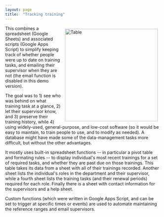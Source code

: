 ```yaml
---
layout: page
title:  "Tracking training"
---
```


<img src="" alt="Table" style="float:right;width:300px;padding:10px">
This combines a spreadsheet  (Google Sheets) and associated scripts (Google Apps Script) to simplify keeping track of whether people were up to date on training tasks, and emailing their supervisor when they are not (the email function is disabled in this demo version).

The goal was to 1) see who was behind on what training task at a glance, 2) let their supervisor know, and 3) preserve their training history, while 4) using widely-used, general-purpose, and low-cost software (so it would be easy to maintain, to train people to use, and to modify as needed). A database might have made some of the data-management tasks more difficult, but without the other advantages. 

It mostly uses built-in spreadsheet functions -- in particular a pivot table and formating rules -- to display individual's most recent trainings for a set of required tasks, and whether they are past due on those trainings. This table takes its data from a sheet with all of their trainings recorded. Another sheet lists the individual's roles in the department and their supervisor, while a fourth sheet lists the training tasks (and their renewal periods) required for each role. Finally there is a sheet with contact information for the supervisors and a help sheet.

Custom functions (which were written in Google Apps Script, and can be set to trigger at specific times or events) are used to automate maintaining the reference ranges and email supervisors.

 


